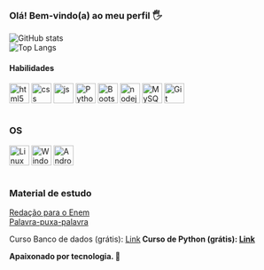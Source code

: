 ### Olá! Bem-vindo(a) ao meu perfil 🖐️ <br>

![GitHub stats](https://github-readme-stats.vercel.app/api?username=RichardMatth&show_icons=true&theme=tokyonight&count_private=false)<br>
![Top Langs](https://github-readme-stats.vercel.app/api/top-langs/?username=RichardMatth&layout=compact&theme=tokyonight)

#### Habilidades
<div style="display: inline_block">
  <img align="center" alt="html5" src="https://cdn.jsdelivr.net/gh/devicons/devicon/icons/html5/html5-original.svg" width="36" height="36"/>
  <img align="center" alt="css" src="https://cdn.jsdelivr.net/gh/devicons/devicon/icons/css3/css3-original.svg" width="36" height="36"/>
  <img align="center" alt="js" src="https://cdn.jsdelivr.net/gh/devicons/devicon/icons/javascript/javascript-original.svg" width="36" height="36"/>
  <img align="center" alt="Python" src="https://cdn.jsdelivr.net/gh/devicons/devicon/icons/python/python-original.svg" width="36" height="36"/>
  <img align="center" alt="Bootstrap" src="https://cdn.jsdelivr.net/gh/devicons/devicon/icons/bootstrap/bootstrap-original.svg" width="36" height="36">
  <img align="center" alt="nodejs" src="https://cdn.jsdelivr.net/gh/devicons/devicon/icons/nodejs/nodejs-original.svg" width="36" height="36"/>
  <img align="center" alt="MySQL" src="https://cdn.jsdelivr.net/gh/devicons/devicon/icons/mysql/mysql-original-wordmark.svg" width="36" height="36"/>
  <img align="center" alt="Git" src="https://cdn.jsdelivr.net/gh/devicons/devicon/icons/git/git-original.svg" width="36" height="36"/>
</div><br/>

### OS
<div style="display: inline_block">
  <img align="center" alt="Linux" src="https://cdn.jsdelivr.net/gh/devicons/devicon/icons/linux/linux-original.svg" width="36" height="36"/>
  <img align="center" alt="Windows" src="https://cdn.jsdelivr.net/gh/devicons/devicon/icons/windows8/windows8-original.svg" width="36" height="36"/>
  <img align="center" alt="Android" src="https://cdn.jsdelivr.net/gh/devicons/devicon/icons/android/android-original.svg" width="36" height="36" />
</div>
<br>

### Material de estudo

<a href="https://apps.univesp.br/enem-escreva-pra-ver/">Redação para o Enem</a><br>
<a href="https://apps.univesp.br/palavra-puxa-palavra/">Palavra-puxa-palavra</a>
<br>

Curso Banco de dados (grátis): <a href="https://www.ev.org.br/trilhas-de-conhecimento/banco-de-dados">Link</a><b>
Curso de Python (grátis): <a href="https://www.ev.org.br/trilhas-de-conhecimento/linguagem-de-programacao-python">Link</a>

Apaixonado por tecnologia. 💓
